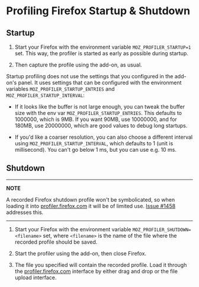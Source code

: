 # Profiling Firefox Startup & Shutdown

## Startup

1. Start your Firefox with the environment variable `MOZ_PROFILER_STARTUP=1` set. This way, the profiler is started as early as possible during startup.

2. Then capture the profile using the add-on, as usual.

Startup profiling does not use the settings that you configured in the add-on's panel. It uses settings that can be configured with the environment variables `MOZ_PROFILER_STARTUP_ENTRIES` and `MOZ_PROFILER_STARTUP_INTERVAL`:

* If it looks like the buffer is not large enough, you can tweak the buffer size with the env var `MOZ_PROFILER_STARTUP_ENTRIES`. This defaults to 1000000, which is 9MB. If you want 90MB, use 10000000, and for 180MB, use 20000000, which are good values to debug long startups.

* If you'd like a coarser resolution, you can also choose a different interval using `MOZ_PROFILER_STARTUP_INTERVAL`, which defaults to 1 (unit is millisecond). You can't go below 1 ms, but you can use e.g. 10 ms.

## Shutdown

---
**NOTE**

A recorded Firefox shutdown profile won't be symbolicated, so when loading it into [profiler.firefox.com](https://profiler.firefox.com) it will be of limited use. [Issue #1458](https://github.com/devtools-html/perf.html/issues/1458) addresses this.

---

1. Start your Firefox with the environment variable `MOZ_PROFILER_SHUTDOWN=<filename>` set, where `<filename>` is the name of the file where the recorded profile should be saved.

2. Start the profiler using the add-on, then close Firefox.

3. The file you specified will contain the recorded profile. Load it through the [profiler.firefox.com](https://profiler.firefox.com) interface by either drag and drop or the file upload interface.
